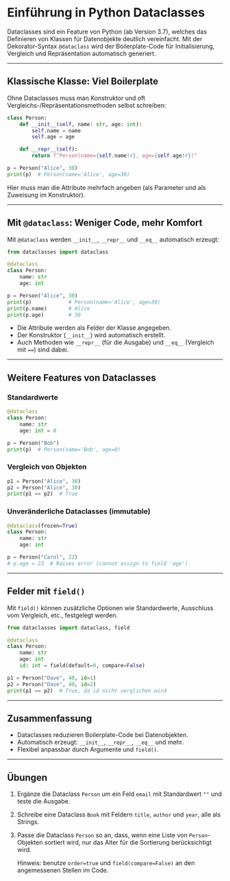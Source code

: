 # Einführung in Python Dataclasses

Dataclasses sind ein Feature von Python (ab Version 3.7), welches das Definieren von Klassen für 
Datenobjekte deutlich vereinfacht. Mit der Dekorator-Syntax `@dataclass` wird der Boilerplate-Code 
für Initialisierung, Vergleich und Repräsentation automatisch generiert.

---

## Klassische Klasse: Viel Boilerplate

Ohne Dataclasses muss man Konstruktor und oft Vergleichs-/Repräsentationsmethoden selbst schreiben:

```python
class Person:
    def __init__(self, name: str, age: int):
        self.name = name
        self.age = age

    def __repr__(self):
        return f"Person(name={self.name!r}, age={self.age!r})"

p = Person("Alice", 30)
print(p)  # Person(name='Alice', age=30)
```

Hier muss man die Attribute mehrfach angeben (als Parameter und als Zuweisung im Konstruktor).

---

## Mit `@dataclass`: Weniger Code, mehr Komfort

Mit `@dataclass` werden `__init__`, `__repr__` und `__eq__` automatisch erzeugt:

```python
from dataclasses import dataclass

@dataclass
class Person:
    name: str
    age: int

p = Person("Alice", 30)
print(p)            # Person(name='Alice', age=30)
print(p.name)       # Alice
print(p.age)        # 30
```

- Die Attribute werden als Felder der Klasse angegeben.
- Der Konstruktor (`__init__`) wird automatisch erstellt.
- Auch Methoden wie `__repr__` (für die Ausgabe) und `__eq__` (Vergleich mit `==`) sind dabei.

---

## Weitere Features von Dataclasses

### Standardwerte

```python
@dataclass
class Person:
    name: str
    age: int = 0

p = Person("Bob")
print(p)  # Person(name='Bob', age=0)
```

### Vergleich von Objekten

```python
p1 = Person("Alice", 30)
p2 = Person("Alice", 30)
print(p1 == p2)  # True
```

### Unveränderliche Dataclasses (immutable)

```python
@dataclass(frozen=True)
class Person:
    name: str
    age: int

p = Person("Carol", 22)
# p.age = 23  # Raises error (cannot assign to field 'age')
```

---

## Felder mit `field()`

Mit `field()` können zusätzliche Optionen wie Standardwerte, Ausschluss vom Vergleich, etc., 
festgelegt werden.

```python
from dataclasses import dataclass, field

@dataclass
class Person:
    name: str
    age: int
    id: int = field(default=0, compare=False)

p1 = Person("Dave", 40, id=1)
p2 = Person("Dave", 40, id=2)
print(p1 == p2)  # True, da id nicht verglichen wird
```

---

## Zusammenfassung

- Dataclasses reduzieren Boilerplate-Code bei Datenobjekten.
- Automatisch erzeugt: `__init__`, `__repr__`, `__eq__` und mehr.
- Flexibel anpassbar durch Argumente und `field()`.

---

## Übungen

1. Ergänze die Dataclass `Person` um ein Feld `email` mit Standardwert `""` und teste die Ausgabe.
2. Schreibe eine Dataclass `Book` mit Feldern `title`, `author` und `year`, alle als Strings.
3. Passe die Dataclass `Person` so an, dass, wenn eine Liste von `Person`-Objekten sortiert wird, nur das Alter für die Sortierung berücksichtigt wird.

   Hinweis: benutze `order=true` und `field(compare=False)` an den angemessenen Stellen im Code.
